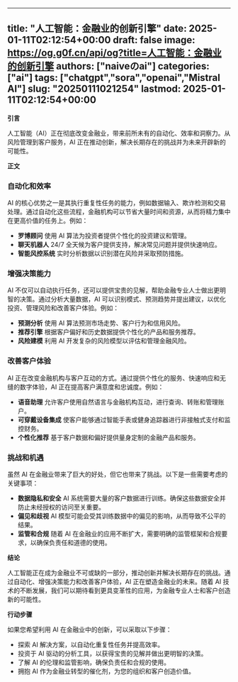 
---
title: "人工智能：金融业的创新引擎"
date: 2025-01-11T02:12:54+00:00
draft: false
image: https://og.g0f.cn/api/og?title=人工智能：金融业的创新引擎
authors: ["naiveのai"]
categories: ["ai"]
tags: ["chatgpt","sora","openai","Mistral AI"]
slug: "20250111021254"
lastmod: 2025-01-11T02:12:54+00:00
---
**引言**

人工智能（AI）正在彻底改变金融业，带来前所未有的自动化、效率和洞察力。从风险管理到客户服务，AI 正在推动创新，解决长期存在的挑战并为未来开辟新的可能性。

**正文**

### 自动化和效率

AI 的核心优势之一是其执行重复性任务的能力，例如数据输入、欺诈检测和交易处理。通过自动化这些流程，金融机构可以节省大量时间和资源，从而将精力集中在更高价值的任务上。例如：

* **罗博顾问** 使用 AI 算法为投资者提供个性化的投资建议和管理。
* **聊天机器人** 24/7 全天候为客户提供支持，解决常见问题并提供快速响应。
* **智能风控系统** 实时分析数据以识别潜在风险并采取预防措施。

### 增强决策能力

AI 不仅可以自动执行任务，还可以提供宝贵的见解，帮助金融专业人士做出更明智的决策。通过分析大量数据，AI 可以识别模式、预测趋势并提出建议，以优化投资、管理风险和改善客户体验。例如：

* **预测分析** 使用 AI 算法预测市场走势、客户行为和信用风险。
* **推荐引擎** 根据客户偏好和历史数据提供个性化的产品和服务推荐。
* **风险建模** 利用 AI 开发复杂的风险模型以评估和管理金融风险。

### 改善客户体验

AI 正在改变金融机构与客户互动的方式。通过提供个性化的服务、快速响应和无缝的数字体验，AI 正在提高客户满意度和忠诚度。例如：

* **语音助理** 允许客户使用自然语言与金融机构互动，进行查询、转账和管理账户。
* **可穿戴设备集成** 使客户能够通过智能手表或健身追踪器进行非接触式支付和监控财务。
* **个性化推荐** 基于客户数据和偏好提供量身定制的金融产品和服务。

### 挑战和机遇

虽然 AI 在金融业带来了巨大的好处，但它也带来了挑战。以下是一些需要考虑的关键事项：

* **数据隐私和安全** AI 系统需要大量的客户数据进行训练。确保这些数据安全并防止未经授权的访问至关重要。
* **偏见和歧视** AI 模型可能会受其训练数据中的偏见的影响，从而导致不公平的结果。
* **监管和合规** 随着 AI 在金融业的应用不断扩大，需要明确的监管框架和合规要求，以确保负责任和道德的使用。

**结论**

人工智能正在成为金融业不可或缺的一部分，推动创新并解决长期存在的挑战。通过自动化、增强决策能力和改善客户体验，AI 正在塑造金融业的未来。随着 AI 技术的不断发展，我们可以期待看到更具变革性的应用，为金融专业人士和客户创造新的可能性。

**行动步骤**

如果您希望利用 AI 在金融业中的创新，可以采取以下步骤：

* 探索 AI 解决方案，以自动化重复性任务并提高效率。
* 投资于 AI 驱动的分析工具，以获得宝贵的见解并做出更明智的决策。
* 了解 AI 的伦理和监管影响，确保负责任和合规的使用。
* 拥抱 AI 作为金融业转型的催化剂，为您的组织和客户创造价值。